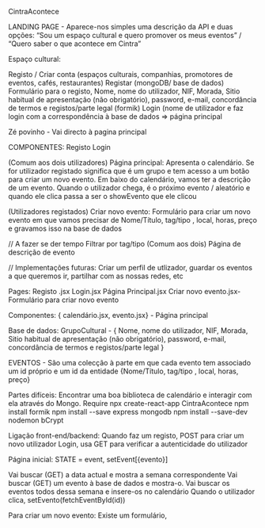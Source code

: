 CintraAcontece

LANDING PAGE - Aparece-nos simples uma descrição da API e duas opções: “Sou um espaço cultural e quero promover os meus eventos” / “Quero saber o que acontece em Cintra”

Espaço cultural:

Registo / Criar conta (espaços culturais, companhias, promotores de eventos, cafés, restaurantes)
Registar (mongoDB/ base de dados)
Formulário para o registo, Nome, nome do utilizador, NIF, Morada, Sitio habitual de apresentação (não obrigatório), password, e-mail, concordância de termos e registos/parte legal (formik)
Login (nome de utilizador e faz login com a correspondência à base de dados => página principal

Zé povinho - Vai directo à pagina principal


COMPONENTES:
Registo
Login

(Comum aos dois utilizadores) Página principal: 
Apresenta o calendário. Se for utilizador registado significa que é um grupo e tem acesso a um botão para criar um novo evento.
Em baixo do calendário, vamos ter a descrição de um evento. Quando o utilizador chega, é o próximo evento / aleatório e quando ele clica passa a ser o showEvento que ele clicou


(Utilizadores registados) Criar novo evento:
Formulário para criar um novo evento em que vamos precisar de Nome/Título, tag/tipo , local, horas, preço e gravamos isso na base de dados


// A fazer se der tempo
Filtrar por tag/tipo
(Comum aos dois) Página de descrição de evento 

// Implementações futuras:
Criar um perfil de utlizador, guardar os eventos a que queremos ir, partilhar com as nossas redes, etc

Pages:
Registo .jsx
Login.jsx
Página Principal.jsx 
Criar novo evento.jsx- Formulário para criar novo evento

Componentes:
 { calendário.jsx, evento.jsx} - Página principal

Base de dados:
GrupoCultural - { Nome, nome do utilizador, NIF, Morada, Sitio habitual de apresentação (não obrigatório), password, e-mail, concordância de termos e registos/parte legal }

EVENTOS -
 São uma colecção à parte em que cada evento tem associado um id próprio e um id da entidade
{Nome/Título, tag/tipo , local, horas, preço}


Partes difíceis:
 Encontrar uma boa biblioteca de calendário e interagir com ela através do Mongo. 
Require
npx create-react-app CintraAcontece
npm install formik 
npm install --save express mongodb
npm install --save-dev nodemon
bCrypt

Ligação front-end/backend:
Quando faz um registo, POST  para criar um novo utilizador
Login, usa GET para verificar a autenticidade do utilizador

Página inicial:
STATE = event, setEvent[{evento}]

Vai buscar (GET) a data actual e mostra a semana correspondente
Vai buscar (GET) um evento à base de dados e mostra-o.
Vai buscar os eventos todos dessa semana e insere-os no calendário
Quando o utilizador clica, setEvento(fetchEventById(id))


Para criar um novo evento:
Existe um formulário, 